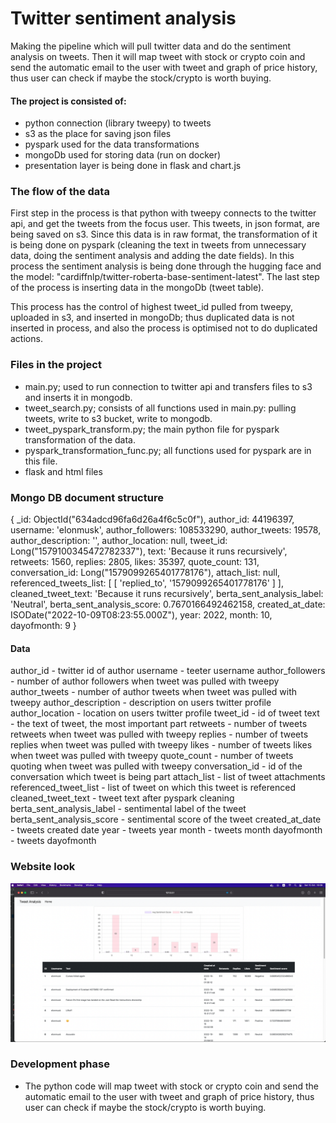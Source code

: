 # Twitter sentiment analysis

Making the pipeline which will pull twitter data and do the sentiment analysis on tweets. Then it will map tweet with stock or crypto coin and send the automatic email to the user with tweet and graph of price history, thus user can check if maybe the stock/crypto is worth buying.

#### The project is consisted of:
- python connection (library tweepy) to tweets
- s3 as the place for saving json files
- pyspark used for the data transformations
- mongoDb used for storing data (run on docker)
- presentation layer is being done in flask and chart.js

### The flow of the data

First step in the process is that python with tweepy connects to the twitter api, and get the tweets from the focus user. This tweets, in json format, are being saved on s3. Since this data is in raw format, the transformation of it is being done on pyspark (cleaning the text in tweets from unnecessary data, doing the sentiment analysis and adding the date fields). In this process the sentiment analysis is being done through the hugging face and the model: "cardiffnlp/twitter-roberta-base-sentiment-latest". The last step of the process is inserting data in the mongoDb (tweet table).

This process has the control of highest tweet_id pulled from tweepy, uploaded in s3, and inserted in mongoDb; thus duplicated data is not inserted in process, and also the process is optimised not to do duplicated actions.

### Files in the project

- main.py; used to run connection to twitter api and transfers files to s3 and inserts it in mongodb.
- tweet_search.py; consists of all functions used in main.py: pulling tweets, write to s3 bucket, write to mongodb.
- tweet_pyspark_transform.py; the main python file for pyspark transformation of the data.
- pyspark_transformation_func.py; all functions used for pyspark are in this file.
- flask and html files

### Mongo DB document structure

{
    _id: ObjectId("634adcd96fa6d26a4f6c5c0f"),
    author_id: 44196397,
    username: 'elonmusk',
    author_followers: 108533290,
    author_tweets: 19578,
    author_description: '',
    author_location: null,
    tweet_id: Long("1579100345472782337"),
    text: 'Because it runs recursively',
    retweets: 1560,
    replies: 2805,
    likes: 35397,
    quote_count: 131,
    conversation_id: Long("1579099265401778176"),
    attach_list: null,
    referenced_tweets_list: [ [ 'replied_to', '1579099265401778176' ] ],
    cleaned_tweet_text: 'Because it runs recursively',
    berta_sent_analysis_label: 'Neutral',
    berta_sent_analysis_score: 0.7670166492462158,
    created_at_date: ISODate("2022-10-09T08:23:55.000Z"),
    year: 2022,
    month: 10,
    dayofmonth: 9
  }

#### Data
author_id - twitter id of author
username - teeter username
author_followers - number of author followers when tweet was pulled with tweepy
author_tweets - number of author tweets when tweet was pulled with tweepy
author_description - description on users twitter profile
author_location - location on users twitter profile
tweet_id - id of tweet
text - the text of tweet, the most important part
retweets - number of tweets retweets when tweet was pulled with tweepy
replies - number of tweets replies when tweet was pulled with tweepy
likes - number of tweets likes when tweet was pulled with tweepy
quote_count - number of tweets quoting when tweet was pulled with tweepy
conversation_id - id of the conversation which tweet is being part
attach_list - list of tweet attachments
referenced_tweet_list - list of tweet on which this tweet is referenced
cleaned_tweet_text - tweet text after pyspark cleaning
berta_sent_analysis_label - sentimental label of the tweet
berta_sent_analysis_score - sentimental score of the tweet
created_at_date -  tweets created date
year - tweets year
month - tweets month
dayofmonth - tweets dayofmonth

### Website look

<img src="/images/main-page.png" alt="photo of main page view" title="Twitter Sentiment Analysis">

### Development phase

- The python code will map tweet with stock or crypto coin and send the automatic email to the user with tweet and graph of price history, thus user can check if maybe the stock/crypto is worth buying.
